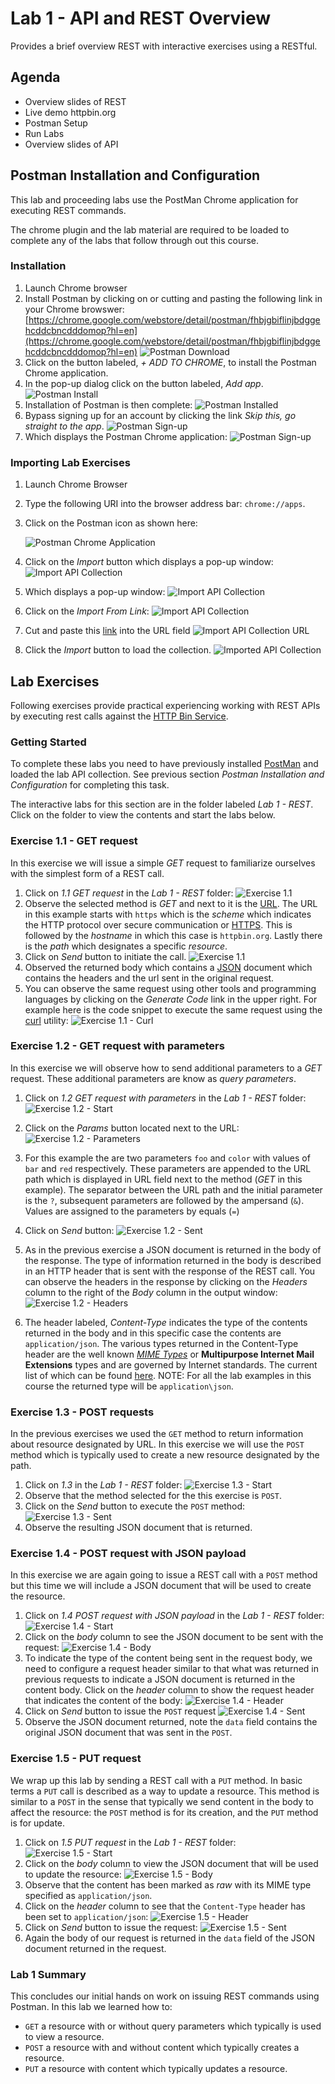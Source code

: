 Lab 1 - API and REST Overview
=============================

Provides a brief overview REST with interactive exercises using a RESTful.

Agenda
------
- Overview slides of REST
- Live demo httpbin.org
- Postman Setup
- Run Labs
- Overview slides of API

Postman Installation and Configuration
--------------------------------------

This lab and proceeding labs use the PostMan Chrome application for executing REST commands.

The chrome plugin and the lab material are required to be loaded to complete any of the labs that
follow through out this course.

### Installation

1. Launch Chrome browser
2. Install Postman by clicking on or cutting and pasting the following link in your Chrome browswer: [https://chrome.google.com/webstore/detail/postman/fhbjgbiflinjbdggehcddcbncdddomop?hl=en](https://chrome.google.com/webstore/detail/postman/fhbjgbiflinjbdggehcddcbncdddomop?hl=en)
    ![Postman Download](images/postman-download.png)
3. Click on the button labeled, _+ ADD TO CHROME_, to install the Postman Chrome application.
4. In the pop-up dialog click on the button labeled, _Add app_.
    ![Postman Install](images/postman-install.png)
5. Installation of Postman is then complete:
    ![Postman Installed](images/postman-installed.png)
6. Bypass signing up for an account by clicking the link _Skip this, go straight to the app_.
    ![Postman Sign-up](images/postman-login.png)
7. Which displays the Postman Chrome application:
    ![Postman Sign-up](images/postman-start.png)

### Importing Lab Exercises

1. Launch Chrome Browser
2. Type the following URI into the browser address bar: `chrome://apps`.
3. Click on the Postman icon as shown here:

    ![Postman Chrome Application](images/postman-launch.png)
4. Click on the _Import_ button which displays a pop-up window:
    ![Import API Collection](images/postman-import-button.png)
5. Which displays a pop-up window:
    ![Import API Collection](images/postman-import.png)
6. Click on the _Import From Link_:
    ![Import API Collection](images/postman-import-link.png)
7. Cut and paste this [link](https://raw.githubusercontent.com/BMCTrueSight/api-lab/master/postman/LL35-lab.json) into the URL field
    ![Import API Collection URL](images/postman-url.png)
8. Click the _Import_ button to load the collection.
    ![Imported API Collection](images/postman-imported.png)
    
    

Lab Exercises
-------------

Following exercises provide practical experiencing working with REST APIs
by executing rest calls against the [HTTP Bin Service](https://httpbin.org/).

### Getting Started

To complete these labs you need to have previously installed [PostMan]() and
loaded the lab API collection. See previous section _Postman Installation and Configuration_
for completing this task.

The interactive labs for this section are in the folder 
labeled _Lab 1 - REST_. Click on the folder to view the contents
and start the labs below.

### Exercise 1.1 - GET request

In this exercise we will issue a simple _GET_ request to familiarize ourselves with
the simplest form of a REST call.

1. Click on _1.1 GET request_ in the _Lab 1 - REST_ folder:
    ![Exercise 1.1](images/lab1/ex-1.1-start.png)
2. Observe the selected method is _GET_ and next to it is the
[URL](https://en.wikipedia.org/wiki/Uniform_Resource_Locator). The URL in this example starts with `https`
which is the _scheme_ which indicates the HTTP protocol over secure communication or
[HTTPS](https://en.wikipedia.org/wiki/HTTPS). This is followed by the _hostname_ in which this case is `httpbin.org`.
Lastly there is the _path_ which designates a specific _resource_.
3. Click on _Send_ button to initiate the call.
    ![Exercise 1.1](images/lab1/ex-1.1-sent.png)
4. Observed the returned body which contains a [JSON](https://en.wikipedia.org/wiki/JSON) document
which contains the headers and the url sent in the original request.
5. You can observe the same request using other tools and programming languages by clicking on the
_Generate Code_ link in the upper right. For example here is the code snippet to execute the same
request using the [curl](https://en.wikipedia.org/wiki/CURL) utility:
    ![Exercise 1.1 - Curl](images/lab1/ex-1.1-curl.png)


### Exercise 1.2 - GET request with parameters

In this exercise we will observe how to send additional parameters to a _GET_ request. These additional
parameters are know as _query parameters_.

1. Click on _1.2 GET request with parameters_ in the _Lab 1 - REST_ folder:
    ![Exercise 1.2 - Start](images/lab1/ex-1.2-start.png)
2. Click on the _Params_ button located next to the URL:
    ![Exercise 1.2 - Parameters](images/lab1/ex-1.2-parameters.png)
    
3. For this example the are two parameters `foo` and `color` with values of `bar` and `red` respectively.
These parameters are appended to the URL path which is displayed in URL field next to the method (_GET_ in this
example). The separator between the URL path and the initial parameter is the `?`, subsequent parameters are followed
by the ampersand (`&`). Values are assigned to the parameters by equals (`=`)
4. Click on _Send_ button:
    ![Exercise 1.2 - Sent](images/lab1/ex-1.2-sent.png)
5. As in the previous exercise a JSON document is returned in the body of the response. The type of information
returned in the body is described in an HTTP header that is sent with the response of the REST call. You can observe
the headers in the response by clicking on the _Headers_ column to the right of the _Body_ column in the output
window:
    ![Exercise 1.2 - Headers](images/lab1/ex-1.2-headers.png)
6. The header labeled, _Content-Type_ indicates the type of the contents returned in the body and in this specific
case the contents are `application/json`. The various types returned in the Content-Type header are the well known
[_MIME Types_](https://en.wikipedia.org/wiki/MIME) or **Multipurpose Internet Mail Extensions** types and are
governed by Internet standards. The current list of which can be found
[here](http://www.iana.org/assignments/media-types/media-types.xhtml). NOTE: For all the lab examples in
this course the returned type will be `application\json`.

### Exercise 1.3 - POST requests

In the previous exercises we used the `GET` method to return information about resource designated by URL. In
this exercise we will use the `POST` method which is typically used to create a new resource designated by the path.

1. Click on _1.3_ in the _Lab 1 - REST_ folder:
    ![Exercise 1.3 - Start](images/lab1/ex-1.3-start.png)
2. Observe that the method selected for the this exercise is `POST`.
3. Click on the _Send_ button to execute the `POST` method:
    ![Exercise 1.3 - Sent](images/lab1/ex-1.3-sent.png)
4. Observe the resulting JSON document that is returned.

### Exercise 1.4 - POST request with JSON payload

In this exercise we are again going to issue a REST call with a `POST` method but
this time we will include a JSON document that will be used to create the resource.


1. Click on _1.4 POST request with JSON payload_ in the _Lab 1 - REST_ folder:
    ![Exercise 1.4 - Start](images/lab1/ex-1.4-start.png)
2. Click on the _body_ column to see the JSON document to be sent with the request:
    ![Exercise 1.4 - Body](images/lab1/ex-1.4-body.png)
3. To indicate the type of the content being sent in the request body, we need to configure a
request header similar to that what was returned in previous requests to indicate a JSON document is returned in
the content body. Click on the _header_ column to show the request header that indicates the content of the body:
    ![Exercise 1.4 - Header](images/lab1/ex-1.4-header.png)
4. Click on _Send_ button to issue the `POST` request
    ![Exercise 1.4 - Sent](images/lab1/ex-1.4-sent.png)
5. Observe the JSON document returned, note the `data` field contains the original JSON document that was sent
in the `POST`.

### Exercise 1.5 - PUT request

We wrap up this lab by sending a REST call with a `PUT` method. In basic terms a `PUT` call
is described as a way to update a resource. This method is similar to a `POST` in the sense
that typically we send content in the body to affect the resource: the `POST` method is for its creation, and the `PUT`
method is for update.

1. Click on _1.5 PUT request_ in the _Lab 1 - REST_ folder:
    ![Exercise 1.5 - Start](images/lab1/ex-1.5-start.png)
2. Click on the _body_ column to view the JSON document that will be used to update the resource:
    ![Exercise 1.5 - Body](images/lab1/ex-1.5-body.png)
3. Observe that the content has been marked as _raw_ with its MIME type specified as `application/json`.
4. Click on the _header_ column to see that the `Content-Type` header has been set to `application/json`:
    ![Exercise 1.5 - Header](images/lab1/ex-1.5-header.png)
5. Click on _Send_ button to issue the request:
    ![Exercise 1.5 - Sent](images/lab1/ex-1.5-sent.png)
6. Again the body of our request is returned in the `data` field of the JSON document returned in the request.


### Lab 1 Summary

This concludes our initial hands on work on issuing REST commands using Postman. In this lab we learned how to:

- `GET` a resource with or without query parameters which typically is used to view a resource.
- `POST` a resource with and without content which typically creates a resource.
- `PUT` a resource with content which typically updates a resource.


